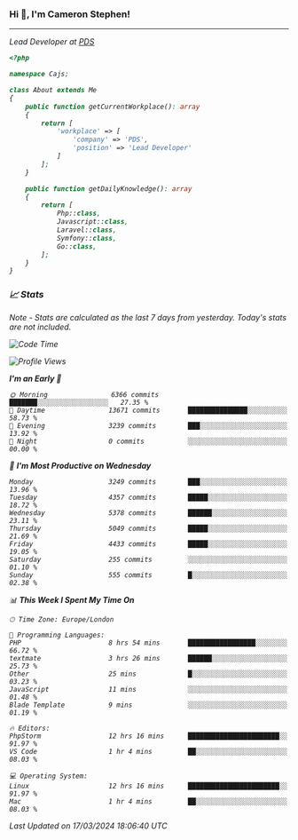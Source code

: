 ### Hi 👋, I'm Cameron Stephen!
<hr>
<p><em>Lead Developer at <a href="https://prindatasolutions.co.uk">PDS</a></p>


```php
<?php

namespace Cajs;

class About extends Me
{
    public function getCurrentWorkplace(): array
    {
        return [
            'workplace' => [
                'company' => 'PDS',
                'position' => 'Lead Developer'
            ]
        ];
    }

    public function getDailyKnowledge(): array
    {
        return [
            Php::class,
            Javascript::class,
            Laravel::class,
            Symfony::class,
            Go::class,
        ];
    }
}
```

### 📈 Stats
<p><em>Note - Stats are calculated as the last 7 days from yesterday. Today's stats are not included.</em></p>


<!--START_SECTION:waka-->
![Code Time](http://img.shields.io/badge/Code%20Time-3%2C738%20hrs%2029%20mins-blue)

![Profile Views](http://img.shields.io/badge/Profile%20Views-0-blue)

**I'm an Early 🐤** 

```text
🌞 Morning                6366 commits        ███████░░░░░░░░░░░░░░░░░░   27.35 % 
🌆 Daytime                13671 commits       ███████████████░░░░░░░░░░   58.73 % 
🌃 Evening                3239 commits        ███░░░░░░░░░░░░░░░░░░░░░░   13.92 % 
🌙 Night                  0 commits           ░░░░░░░░░░░░░░░░░░░░░░░░░   00.00 % 
```
📅 **I'm Most Productive on Wednesday** 

```text
Monday                   3249 commits        ███░░░░░░░░░░░░░░░░░░░░░░   13.96 % 
Tuesday                  4357 commits        █████░░░░░░░░░░░░░░░░░░░░   18.72 % 
Wednesday                5378 commits        ██████░░░░░░░░░░░░░░░░░░░   23.11 % 
Thursday                 5049 commits        █████░░░░░░░░░░░░░░░░░░░░   21.69 % 
Friday                   4433 commits        █████░░░░░░░░░░░░░░░░░░░░   19.05 % 
Saturday                 255 commits         ░░░░░░░░░░░░░░░░░░░░░░░░░   01.10 % 
Sunday                   555 commits         █░░░░░░░░░░░░░░░░░░░░░░░░   02.38 % 
```


📊 **This Week I Spent My Time On** 

```text
🕑︎ Time Zone: Europe/London

💬 Programming Languages: 
PHP                      8 hrs 54 mins       █████████████████░░░░░░░░   66.72 % 
textmate                 3 hrs 26 mins       ██████░░░░░░░░░░░░░░░░░░░   25.73 % 
Other                    25 mins             █░░░░░░░░░░░░░░░░░░░░░░░░   03.23 % 
JavaScript               11 mins             ░░░░░░░░░░░░░░░░░░░░░░░░░   01.48 % 
Blade Template           9 mins              ░░░░░░░░░░░░░░░░░░░░░░░░░   01.19 % 

🔥 Editors: 
PhpStorm                 12 hrs 16 mins      ███████████████████████░░   91.97 % 
VS Code                  1 hr 4 mins         ██░░░░░░░░░░░░░░░░░░░░░░░   08.03 % 

💻 Operating System: 
Linux                    12 hrs 16 mins      ███████████████████████░░   91.97 % 
Mac                      1 hr 4 mins         ██░░░░░░░░░░░░░░░░░░░░░░░   08.03 % 
```


 Last Updated on 17/03/2024 18:06:40 UTC
<!--END_SECTION:waka-->
